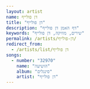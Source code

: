 ```yaml
---
layout: artist
name: דן פולייף
title: "דן פולייף"
description: "דף האמן דן פולייף"
keywords: "שירים, מוזיקה, דן פולייף"
permalink: /artists/דן-פולייף/
redirect_from:
  - /artists/list/דן פולייף
songs:
  - number: "32970"
    name: "הושיעה"
    album: "סינגלים"
    artist: "דן פולייף"
---
```

